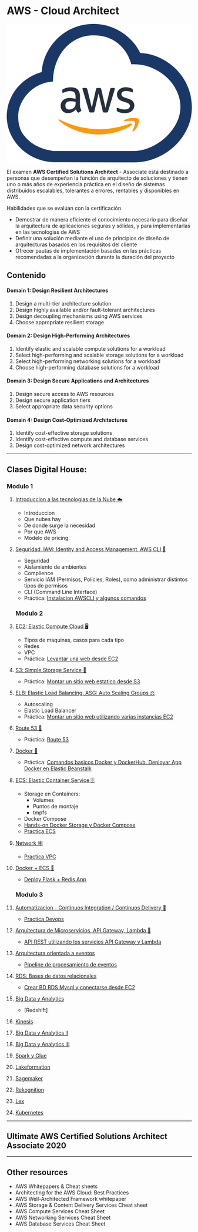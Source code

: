 # AWS - Cloud Architect

![aws](resources/images/awscloud.svg)

El examen **AWS Certified Solutions Architect** - Associate está destinado a
personas que desempeñan la función de arquitecto de soluciones y tienen uno o
más años de experiencia práctica en el diseño de sistemas distribuidos
escalables, tolerantes a errores, rentables y disponibles en AWS.

Habilidades que se evalúan con la certificación

- Demostrar de manera eficiente el conocimiento necesario para diseñar la
  arquitectura de aplicaciones seguras y sólidas, y para implementarlas en las
  tecnologías de AWS
- Definir una solución mediante el uso de principios de diseño de arquitecturas
  basados en los requisitos del cliente
- Ofrecer pautas de implementación basadas en las prácticas recomendadas a la
  organización durante la duración del proyecto


## Contenido 

#### Domain 1: Design Resilient Architectures
1. Design a multi-tier architecture solution
2. Design highly available and/or fault-tolerant architectures
3. Design decoupling mechanisms using AWS services
4. Choose appropriate resilient storage

#### Domain 2: Design High-Performing Architectures
1. Identify elastic and scalable compute solutions for a workload
2. Select high-performing and scalable storage solutions for a workload
3. Select high-performing networking solutions for a workload
4. Choose high-performing database solutions for a workload

#### Domain 3: Design Secure Applications and Architectures
1. Design secure access to AWS resources
2. Design secure application tiers
3. Select appropriate data security options

#### Domain 4: Design Cost-Optimized Architectures
1. Identify cost-effective storage solutions
2. Identify cost-effective compute and database services
3. Design cost-optimized network architectures

---

## Clases Digital House:

### Modulo 1

1. [Introduccion a las tecnologias de la Nube ☁️](Digital-House/01-Introduccion-Cloud/01-Intro.md)

   - Introduccion
   - Que nubes hay
   - De donde surge la necesidad
   - Por que AWS
   - Modelo de pricing.

2. [Seguridad, IAM: Identity and Access Management, AWS CLI 👮](Digital-House/02-IAM-AWSCLI/02-Seguridad-IAM-CLI.md)

   - Seguridad
   - Aislamiento de ambientes
   - Complience
   - Servicio IAM (Permisos, Policies, Roles), como administrar distintos tipos
     de permisos
   - CLI (Command Line Interface)
   - Práctica:
     [Instalacion AWSCLI y algunos comandos](Digital-House/02-IAM-AWSCLI/2-practica-iam-awscli.md)

   ### Modulo 2

3. [EC2: Elastic Compute Cloud 🖥️](Digital-House/03-EC2/03-EC2.md)

   - Tipos de maquinas, casos para cada tipo
   - Redes
   - VPC
   - Práctica: [Levantar una web desde EC2](Digital-House/03-EC2/3-practica-EC2.pdf)

4. [S3: Simple Storage Service 🧳️](Digital-House/04-S3/04-S3.md)

   - Práctica: [Montar un sitio web estatico desde S3](Digital-House/04-S3/4-practica-S3.md)

5. [ELB: Elastic Load Balancing, ASG: Auto Scaling Groups ⚖️](Digital-House/05-ELB/05-ELB-ASG.md)

   - Autoscaling
   - Elastic Load Balancer
   - Práctica:
     [Montar un sitio web utilizando varias instancias EC2](Digital-House/05-ELB/5-practica-ELB.md)

6. [Route 53 📛](Digital-House/06-Route53/06-Route53.md)

   - Práctica: [Route 53](Digital-House/06-Route53/6-practica-Route53.md)

7. [Docker 🐳](Digital-House/07-Docker/07-Docker.md)

   - Práctica:
     [Comandos basicos Docker y DockerHub. Deployar App Docker en Elastic Beanstalk](Digital-House/07-Docker/docker.ipynb)

8. [ECS: Elastic Container Service 🗄](Digital-House/08-ECS/08-ECS.md)

   - Storage en Containers:
     - Volumes
     - Puntos de montaje
     - tmpfs
   - Docker Compose
   - [Hands-on Docker Storage y Docker Compose](Digital-House/08-ECS/Storage%20&%20Compose.ipynb)
   - [Practica ECS](Digital-House/08-ECS/ECS.ipynb)

9. [Network 🕸](Digital-House/09-Networking)

   - [Practica VPC](Digital-House/09-Networking/9-practica-networking.md)

10. [Docker + ECS 🐋](Digital-House/10-Docker-ECS/Repaso-ECS-Docker.md)

    - [Deploy Flask + Redis App](Digital-House/10-Docker-ECS/10-practica-docker.md)

    ### Modulo 3
11. [Automatizacion - Continuos Integration / Continuos Delivery 🚢](Digital-House/11-CI-CD/11-CI-CD.md)
    - [Practica Devops](Digital-House/11-CI-CD/11-practica-devops.md)
    
12. [Arquitectura de Microservicios, API Gateway, Lambda 🦠](Digital-House/12-Microservicios/12-microservicios.md)
    - [API REST utilizando los servicios API Gateway y Lambda](Digital-House/12-Microservicios/12-practica-microservicios.md) 

13. [Arquitectura orientada a eventos](Digital-House/13-Eventos/13-arquitectura-eventos.md)
    - [Pipeline de procesamiento de eventos](Digital-House/13-Eventos/13-practica-eventos.md)
    
14. [RDS: Bases de datos relacionales](Digital-House/14-RDS/14-RDS.md)
    - [Crear BD RDS Mysql y conectarse desde EC2](Digital-House/14-RDS/14-practica-RDS.md)

15. [Big Data y Analytics](Digital-House/15-BigData-Analytics/15-big-data.md)
    - [Redshift]

16. [Kinesis](Digital-House/16-Kinesis/16-kinesis.md)

17. [Big Data y Analytics II](Digital-House/17-BigData-Analytics-2/17-big-data-2.md)

18. [Big Data y Analytics III](Digital-House/18-BigData-Analytics-3/18-big-data-analytics-3.md)

19. [Spark y Glue](Digital-House/19-Spark-Glue/19-spark-glue.md)

20. [Lakeformation](Digital-House/20-Lakeformation/20-lakeformation.md)

21. [Sagemaker](Digital-House/20-Lakeformation/20-lakeformation.md)

22. [Rekognition](Digital-House/20-Lakeformation/20-lakeformation.md)

23. [Lex](Digital-House/20-Lakeformation/20-lakeformation.md)

24. [Kubernetes](Digital-House/20-Lakeformation/20-lakeformation.md)


---

## Ultimate AWS Certified Solutions Architect Associate 2020



---

## Other resources

- AWS Whitepapers & Cheat sheets
- Architecting for the AWS Cloud: Best Practices
- AWS Well-Architected Framework whitepaper
- AWS Storage & Content Delivery Services Cheat sheet
- AWS Compute Services Cheat Sheet
- AWS  Networking Services Cheat Sheet
- AWS  Database Services Cheat Sheet